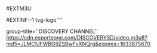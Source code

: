 #EXTM3U 

#EXTINF:-1 tvg-logo''''

group-title=''DISCOVERY CHANNEL''
https://cdn.esporteone.com/DISCOVERYSD/video.m3u8?md5=JLMCfJFWBG9ZSBwFvXNQrg&expires=1633875670
